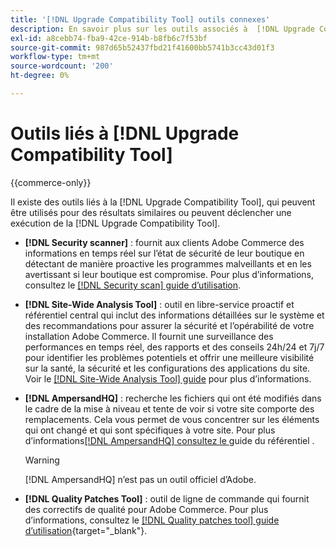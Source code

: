 ```yaml
---
title: '[!DNL Upgrade Compatibility Tool] outils connexes'
description: En savoir plus sur les outils associés à  [!DNL Upgrade Compatibility Tool]  dans votre projet Adobe Commerce.
exl-id: a8cebb74-fba9-42ce-914b-b8fb6c7f53bf
source-git-commit: 987d65b52437fbd21f41600bb5741b3cc43d01f3
workflow-type: tm+mt
source-wordcount: '200'
ht-degree: 0%

---
```


# Outils liés à [!DNL Upgrade Compatibility Tool]

{{commerce-only}}

Il existe des outils liés à la [!DNL Upgrade Compatibility Tool], qui peuvent être utilisés pour des résultats similaires ou peuvent déclencher une exécution de la [!DNL Upgrade Compatibility Tool].

- **[!DNL Security scanner]** : fournit aux clients Adobe Commerce des informations en temps réel sur l’état de sécurité de leur boutique en détectant de manière proactive les programmes malveillants et en les avertissant si leur boutique est compromise. Pour plus d’informations, consultez le [[!DNL Security scan] guide d’utilisation](https://experienceleague.adobe.com/en/docs/commerce-admin/systems/security/security-scan).

- **[!DNL Site-Wide Analysis Tool]** : outil en libre-service proactif et référentiel central qui inclut des informations détaillées sur le système et des recommandations pour assurer la sécurité et l’opérabilité de votre installation Adobe Commerce. Il fournit une surveillance des performances en temps réel, des rapports et des conseils 24h/24 et 7j/7 pour identifier les problèmes potentiels et offrir une meilleure visibilité sur la santé, la sécurité et les configurations des applications du site. Voir le [[!DNL Site-Wide Analysis Tool] guide](../../tools/site-wide-analysis-tool/intro.md) pour plus d’informations.

- **[!DNL AmpersandHQ]** : recherche les fichiers qui ont été modifiés dans le cadre de la mise à niveau et tente de voir si votre site comporte des remplacements. Cela vous permet de vous concentrer sur les éléments qui ont changé et qui sont spécifiques à votre site. Pour plus d’informations[[!DNL AmpersandHQ]  consultez le ](https://github.com/AmpersandHQ) guide du référentiel .

  >[!WARNING]
  >
  >[!DNL AmpersandHQ] n’est pas un outil officiel d’Adobe.

- **[!DNL Quality Patches Tool]** : outil de ligne de commande qui fournit des correctifs de qualité pour Adobe Commerce. Pour plus d’informations, consultez le [[!DNL Quality patches tool] guide d’utilisation](https://experienceleague.adobe.com/tools/commerce-quality-patches/index.html){target="_blank"}.
